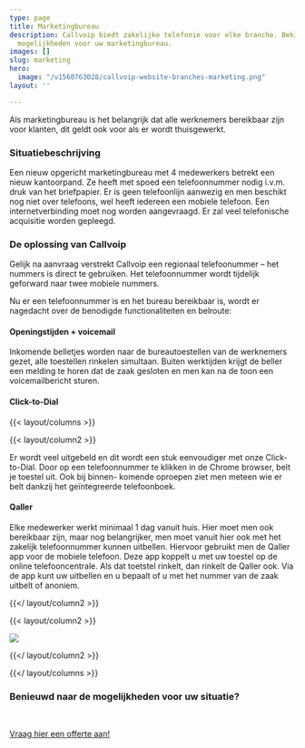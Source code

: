 ```yaml
---
type: page
title: Marketingbureau
description: Callvoip biedt zakelijke telefonie voor elke branche. Bekijk hier de
  mogelijkheden voor uw marketingbureau.
images: []
slug: marketing
hero:
  image: "/v1560763028/callvoip-website-branches-marketing.png"
layout: ''

---
```

Als marketingbureau is het belangrijk dat alle werknemers bereikbaar zijn voor klanten, dit geldt ook voor als er wordt thuisgewerkt.

### Situatiebeschrijving

Een nieuw opgericht marketingbureau met 4 medewerkers betrekt een nieuw kantoorpand. Ze heeft met spoed een telefoonnummer nodig i.v.m. druk van het briefpapier. Er is geen telefoonlijn aanwezig en men beschikt nog niet over telefoons, wel heeft iedereen een mobiele telefoon. Een internetverbinding moet nog worden aangevraagd. Er zal veel telefonische acquisitie worden gepleegd.

### De oplossing van Callvoip

Gelijk na aanvraag verstrekt Callvoip een  regionaal telefoonummer – het nummers is direct te gebruiken. Het telefoonnummer wordt tijdelijk geforward naar twee mobiele nummers.

Nu er een telefoonnummer is en het bureau bereikbaar is, wordt er nagedacht over de benodigde functionaliteiten en belroute:

#### Openingstijden + voicemail

Inkomende belletjes worden naar de bureautoestellen van de werknemers gezet, alle toestellen rinkelen simultaan. Buiten werktijden krijgt de beller een melding te horen dat de zaak gesloten en men kan na de toon een voicemailbericht sturen.

#### Click-to-Dial

{{< layout/columns >}}

{{< layout/column2 >}}

Er wordt veel uitgebeld en dit wordt een stuk eenvoudiger met onze Click-to-Dial. Door op een telefoonnummer te klikken in de Chrome browser, belt je toestel uit. Ook bij binnen- komende oproepen ziet men meteen wie er belt dankzij het geïntegreerde telefoonboek.

#### Qaller

Elke medewerker werkt minimaal 1 dag vanuit huis. Hier moet men ook bereikbaar zijn, maar nog belangrijker, men moet vanuit hier ook met het zakelijk telefoonnummer kunnen uitbellen. Hiervoor gebruikt men de Qaller app voor de mobiele telefoon. Deze app koppelt u met uw toestel op de online telefooncentrale. Als dat toetstel rinkelt, dan rinkelt de Qaller ook. Via de app kunt uw uitbellen en u bepaalt of u met het nummer van de zaak uitbelt of anoniem.

{{</ layout/column2 >}}

{{< layout/column2 >}}

![](https://res.cloudinary.com/callvoip/image/upload/v1562676419/Callvoip-website-branches-marketing-voorbeeld.png)

{{</ layout/column2 >}}

{{</ layout/columns >}}

### Benieuwd naar de mogelijkheden voor uw situatie?

<br>

<a href="/offerte/" class="button">Vraag hier een offerte aan!</a>